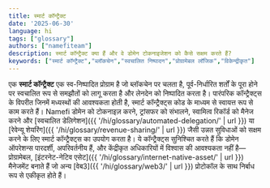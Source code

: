 ```yaml
---
title: स्मार्ट कॉन्ट्रैक्ट
date: '2025-06-30'
language: hi
tags: ["glossary"]
authors: ["namefiteam"]
description: स्मार्ट कॉन्ट्रैक्ट क्या हैं और वे डोमेन टोकनाइजेशन को कैसे सक्षम करते हैं?
keywords: ["स्मार्ट कॉन्ट्रैक्ट","ब्लॉकचेन","स्वचालित निष्पादन","प्रोग्रामेबल लॉजिक","विकेन्द्रीकृत"]
---
```


एक **स्मार्ट कॉन्ट्रैक्ट** एक स्व-निष्पादित प्रोग्राम है जो ब्लॉकचेन पर चलता है, पूर्व-निर्धारित शर्तों के पूरा होने पर स्वचालित रूप से समझौतों को लागू करता है और लेनदेन को निष्पादित करता है। पारंपरिक कॉन्ट्रैक्ट्स के विपरीत जिनमें मध्यस्थों की आवश्यकता होती है, स्मार्ट कॉन्ट्रैक्ट्स कोड के माध्यम से स्वायत्त रूप से काम करते हैं। Namefi डोमेन को टोकनाइज़ करने, ट्रांसफर को संभालने, स्वामित्व रिकॉर्ड को मैनेज करने और [स्वचालित डेलिगेशन]({{ '/hi/glossary/automated-delegation/' | url }}) या [रेवेन्यू शेयरिंग]({{ '/hi/glossary/revenue-sharing/' | url }}) जैसी उन्नत सुविधाओं को सक्षम करने के लिए स्मार्ट कॉन्ट्रैक्ट्स का उपयोग करता है। ये कॉन्ट्रैक्ट्स सुनिश्चित करते हैं कि डोमेन ऑपरेशन्स पारदर्शी, अपरिवर्तनीय हैं, और केंद्रीकृत अधिकारियों में विश्वास की आवश्यकता नहीं है—प्रोग्रामेबल, [इंटरनेट-नेटिव एसेट]({{ '/hi/glossary/internet-native-asset/' | url }}) मैनेजमेंट बनाते हैं जो अन्य [वेब3]({{ '/hi/glossary/web3/' | url }}) प्रोटोकॉल के साथ निर्बाध रूप से एकीकृत होते हैं।